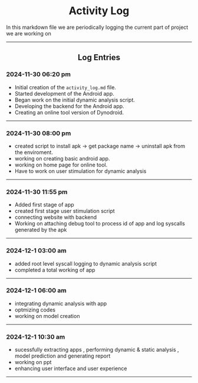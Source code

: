 # <div align="center">Activity Log</div>

In this markdown file we are periodically logging the current part of project we are working on

---

<div align="center">

## Log Entries
</div>

### 2024-11-30 06:20 pm
- Initial creation of the `activity_log.md` file.
- Started development of the Android app.
- Began work on the initial dynamic analysis script.
- Developing the backend for the Android app.
- Creating an online tool version of Dynodroid.

---

### 2024-11-30 08:00 pm
- created script to install apk -> get package name -> uninstall apk from the enviroment.
- working on creating basic android app.
- working on home page for online tool.
- Have to work on user stimulation for dynamic analysis

---
 
### 2024-11-30 11:55 pm
- Added first stage of app
- created first stage user stimulation script
- connecting website with backend
- Working on attaching debug tool to process id of app and log syscalls generated by the apk

---

### 2024-12-1 03:00 am
- added root level syscall logging to dynamic analysis script
- completed a total working of app
  
---

### 2024-12-1 06:00 am 
- integrating dynamic analysis with app
- optmizing codes
- working on model creation

--- 

### 2024-12-1 10:30 am 
- sucessfully extracting apps , performing dynamic & static analysis , model prediction and generating report
- working on ppt
- enhancing user interface and user experience

---
